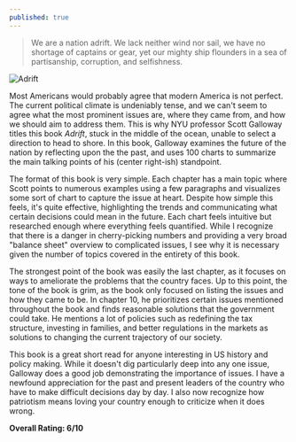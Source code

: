 ```yaml
---
published: true
---
```

> We are a nation adrift. We lack neither wind nor sail, we have no shortage of captains or gear, yet our mighty ship flounders in a sea of partisanship, corruption, and selfishness.

![Adrift](https://images-na.ssl-images-amazon.com/images/S/compressed.photo.goodreads.com/books/1660051646i/60751795.jpg)

Most Americans would probably agree that modern America is not perfect. The current political climate is undeniably tense, and we can't seem to agree what the most prominent issues are, where they came from, and how we should aim to address them. This is why NYU professor Scott Galloway titles this book _Adrift_, stuck in the middle of the ocean, unable to select a direction to head to shore. In this book, Galloway examines the future of the nation by reflecting upon the the past, and uses 100 charts to summarize the main talking points of his (center right-ish) standpoint.

The format of this book is very simple. Each chapter has a main topic where Scott points to numerous examples using a few paragraphs and visualizes some sort of chart to capture the issue at heart. Despite how simple this feels, it's quite effective, highlighting the trends and communicating what certain decisions could mean in the future. Each chart feels intuitive but researched enough where everything feels quantified. While I recognize that there is a danger in cherry-picking numbers and providing a very broad "balance sheet" overview to complicated issues, I see why it is necessary given the number of topics covered in the entirety of this book.

The strongest point of the book was easily the last chapter, as it focuses on ways to ameliorate the problems that the country faces. Up to this point, the tone of the book is grim, as the book only focused on listing the issues and how they came to be. In chapter 10, he prioritizes certain issues mentioned throughout the book and finds reasonable solutions that the government could take. He mentions a lot of policies such as redefining the tax structure, investing in families, and better regulations in the markets as solutions to changing the current trajectory of our society.

This book is a great short read for anyone interesting in US history and policy making. While it doesn't dig particularly deep into any one issue, Galloway does a good job demonstrating the importance of issues. I have a newfound appreciation for the past and present leaders of the country who have to make difficult decisions day by day. I also now recognize how patriotism means loving your country enough to criticize when it does wrong.

**Overall Rating: 6/10**

